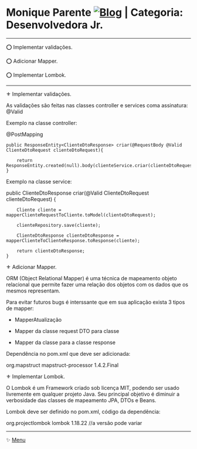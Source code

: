 # Monique Parente [![Blog](https://img.shields.io/badge/LinkedIn-0077B5?style=for-the-badge&logo=linkedin&logoColor=white)](https://www.linkedin.com/in/monique13/) | Categoria: Desenvolvedora Jr. 
______________________________________________________________________________________________________________________________________________________________________________

⭕ Implementar validações.

⭕ Adicionar Mapper.

⭕ Implementar Lombok.
______________________________________________________________________________________________________________________________________________________________________________

⚜ Implementar validações.

As validações são feitas nas classes controller e services coma assinatura: @Valid

Exemplo na classe controller:

   @PostMapping
   
    public ResponseEntity<ClienteDtoResponse> criar(@RequestBody @Valid ClienteDtoRequest clienteDtoRequest){

        return ResponseEntity.created(null).body(clienteService.criar(clienteDtoRequest));
    }
  
Exemplo na classe service: 
  
  public ClienteDtoResponse criar(@Valid ClienteDtoRequest clienteDtoRequest) {
  
        Cliente cliente = mapperClienteRequestToCliente.toModel(clienteDtoRequest);

        clienteRepository.save(cliente);

        ClienteDtoResponse clienteDtoResponse = mapperClienteToClienteResponse.toResponse(cliente);

        return clienteDtoResponse;
    }

⚜ Adicionar Mapper.

ORM (Object Relational Mapper) é uma técnica de mapeamento objeto relacional que permite fazer uma relação dos objetos com os dados que os mesmos representam.

Para evitar futuros bugs é interssante que em sua aplicação exista 3 tipos de mapper:

* MapperAtualização

* Mapper da classe request DTO para classe

* Mapper da classe para a classe response

Dependência no pom.xml que deve ser adicionada:

<groupId>org.mapstruct</groupId>
<artifactId>mapstruct-processor</artifactId>
<version>1.4.2.Final</version>


⚜ Implementar Lombok.

O Lombok é um Framework criado sob licença MIT, podendo ser usado livremente em qualquer projeto Java. Seu principal objetivo é diminuir a verbosidade das classes de mapeamento JPA, DTOs e Beans.

Lombok deve ser definido no pom.xml, código da dependência:

<groupId>org.projectlombok</groupId>
<artifactId>lombok</artifactId>
<version>1.18.22</version> //a versão pode variar

______________________________________________________________________________________________________________________________________________________________________________
✨ [Menu](https://github.com/MoniqueParente/DesafiosBecaMoniqueParente/blob/main/README.md)<br/>
